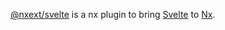 [@nxext/svelte](https://github.com/nxext/nx-extensions/tree/master/packages/svelte) is a nx plugin to bring [Svelte](https://svelte.dev/) to [Nx](https://nx.dev/).
